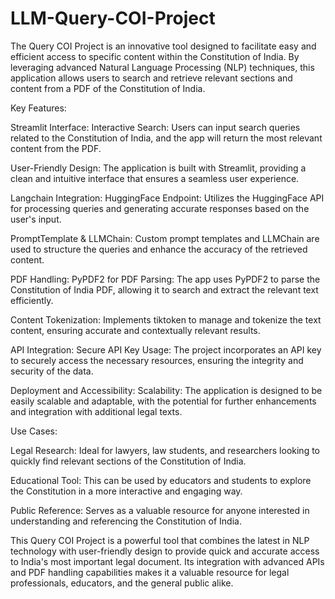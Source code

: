 # LLM-Query-COI-Project

The Query COI Project is an innovative tool designed to facilitate easy and efficient access to specific content within the Constitution of India. By leveraging advanced Natural Language Processing (NLP) techniques, this application allows users to search and retrieve relevant sections and content from a PDF of the Constitution of India.

Key Features:

Streamlit Interface:
Interactive Search: Users can input search queries related to the Constitution of India, and the app will return the most relevant content from the PDF.

User-Friendly Design: The application is built with Streamlit, providing a clean and intuitive interface that ensures a seamless user experience.

Langchain Integration:
HuggingFace Endpoint: Utilizes the HuggingFace API for processing queries and generating accurate responses based on the user's input.

PromptTemplate & LLMChain: Custom prompt templates and LLMChain are used to structure the queries and enhance the accuracy of the retrieved content.

PDF Handling:
PyPDF2 for PDF Parsing: The app uses PyPDF2 to parse the Constitution of India PDF, allowing it to search and extract the relevant text efficiently.

Content Tokenization: Implements tiktoken to manage and tokenize the text content, ensuring accurate and contextually relevant results.

API Integration:
Secure API Key Usage: The project incorporates an API key to securely access the necessary resources, ensuring the integrity and security of the data.

Deployment and Accessibility:
Scalability: The application is designed to be easily scalable and adaptable, with the potential for further enhancements and integration with additional legal texts.

Use Cases:

Legal Research: Ideal for lawyers, law students, and researchers looking to quickly find relevant sections of the Constitution of India.

Educational Tool: This can be used by educators and students to explore the Constitution in a more interactive and engaging way.

Public Reference: Serves as a valuable resource for anyone interested in understanding and referencing the Constitution of India.

This Query COI Project is a powerful tool that combines the latest in NLP technology with user-friendly design to provide quick and accurate access to India's most important legal document. Its integration with advanced APIs and PDF handling capabilities makes it a valuable resource for legal professionals, educators, and the general public alike.
